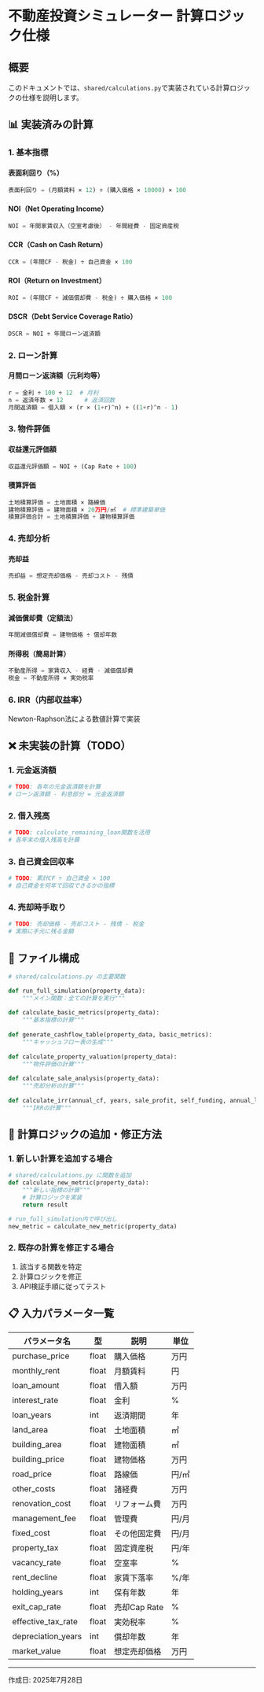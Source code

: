 # 不動産投資シミュレーター 計算ロジック仕様

## 概要
このドキュメントでは、`shared/calculations.py`で実装されている計算ロジックの仕様を説明します。

## 📊 実装済みの計算

### 1. 基本指標

#### 表面利回り（%）
```python
表面利回り = (月額賃料 × 12) ÷ (購入価格 × 10000) × 100
```

#### NOI（Net Operating Income）
```python
NOI = 年間家賃収入（空室考慮後） - 年間経費 - 固定資産税
```

#### CCR（Cash on Cash Return）
```python
CCR = (年間CF - 税金) ÷ 自己資金 × 100
```

#### ROI（Return on Investment）
```python
ROI = (年間CF + 減価償却費 - 税金) ÷ 購入価格 × 100
```

#### DSCR（Debt Service Coverage Ratio）
```python
DSCR = NOI ÷ 年間ローン返済額
```

### 2. ローン計算

#### 月間ローン返済額（元利均等）
```python
r = 金利 ÷ 100 ÷ 12  # 月利
n = 返済年数 × 12      # 返済回数
月間返済額 = 借入額 × (r × (1+r)^n) ÷ ((1+r)^n - 1)
```

### 3. 物件評価

#### 収益還元評価額
```python
収益還元評価額 = NOI ÷ (Cap Rate ÷ 100)
```

#### 積算評価
```python
土地積算評価 = 土地面積 × 路線価
建物積算評価 = 建物面積 × 20万円/㎡  # 標準建築単価
積算評価合計 = 土地積算評価 + 建物積算評価
```

### 4. 売却分析

#### 売却益
```python
売却益 = 想定売却価格 - 売却コスト - 残債
```

### 5. 税金計算

#### 減価償却費（定額法）
```python
年間減価償却費 = 建物価格 ÷ 償却年数
```

#### 所得税（簡易計算）
```python
不動産所得 = 家賃収入 - 経費 - 減価償却費
税金 = 不動産所得 × 実効税率
```

### 6. IRR（内部収益率）
Newton-Raphson法による数値計算で実装

## ❌ 未実装の計算（TODO）

### 1. 元金返済額
```python
# TODO: 各年の元金返済額を計算
# ローン返済額 - 利息部分 = 元金返済額
```

### 2. 借入残高
```python
# TODO: calculate_remaining_loan関数を活用
# 各年末の借入残高を計算
```

### 3. 自己資金回収率
```python
# TODO: 累計CF ÷ 自己資金 × 100
# 自己資金を何年で回収できるかの指標
```

### 4. 売却時手取り
```python
# TODO: 売却価格 - 売却コスト - 残債 - 税金
# 実際に手元に残る金額
```

## 📁 ファイル構成

```python
# shared/calculations.py の主要関数

def run_full_simulation(property_data):
    """メイン関数：全ての計算を実行"""
    
def calculate_basic_metrics(property_data):
    """基本指標の計算"""
    
def generate_cashflow_table(property_data, basic_metrics):
    """キャッシュフロー表の生成"""
    
def calculate_property_valuation(property_data):
    """物件評価の計算"""
    
def calculate_sale_analysis(property_data):
    """売却分析の計算"""
    
def calculate_irr(annual_cf, years, sale_profit, self_funding, annual_loan):
    """IRRの計算"""
```

## 🔧 計算ロジックの追加・修正方法

### 1. 新しい計算を追加する場合

```python
# shared/calculations.py に関数を追加
def calculate_new_metric(property_data):
    """新しい指標の計算"""
    # 計算ロジックを実装
    return result

# run_full_simulation内で呼び出し
new_metric = calculate_new_metric(property_data)
```

### 2. 既存の計算を修正する場合

1. 該当する関数を特定
2. 計算ロジックを修正
3. API検証手順に従ってテスト

## 📋 入力パラメータ一覧

| パラメータ名 | 型 | 説明 | 単位 |
|-------------|-----|------|------|
| purchase_price | float | 購入価格 | 万円 |
| monthly_rent | float | 月額賃料 | 円 |
| loan_amount | float | 借入額 | 万円 |
| interest_rate | float | 金利 | % |
| loan_years | int | 返済期間 | 年 |
| land_area | float | 土地面積 | ㎡ |
| building_area | float | 建物面積 | ㎡ |
| building_price | float | 建物価格 | 万円 |
| road_price | float | 路線価 | 円/㎡ |
| other_costs | float | 諸経費 | 万円 |
| renovation_cost | float | リフォーム費 | 万円 |
| management_fee | float | 管理費 | 円/月 |
| fixed_cost | float | その他固定費 | 円/月 |
| property_tax | float | 固定資産税 | 円/年 |
| vacancy_rate | float | 空室率 | % |
| rent_decline | float | 家賃下落率 | %/年 |
| holding_years | int | 保有年数 | 年 |
| exit_cap_rate | float | 売却Cap Rate | % |
| effective_tax_rate | float | 実効税率 | % |
| depreciation_years | int | 償却年数 | 年 |
| market_value | float | 想定売却価格 | 万円 |

---
作成日: 2025年7月28日